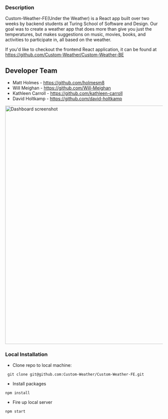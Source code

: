 ### Description 
Custom-Weather-FE(Under the Weather) is a React app built over two weeks by backend students at Turing School of Software and Design. Our goal was to create a weather app that does more than give you just the temperatures, but makes suggestions on music, movies, books, and activities to participate in, all based on the weather. 

If you'd like to checkout the frontend React application, it can be found at https://github.com/Custom-Weather/Custom-Weather-BE

## Developer Team
* Matt Holmes - https://github.com/holmesm8
* Will Meighan - https://github.com/Will-Meighan
* Kathleen Carroll - https://github.com/kathleen-carroll
* David Holtkamp - https://github.com/david-holtkamp

<img width="760" alt="Dashboard screenshot" src="https://user-images.githubusercontent.com/54868358/83806087-2d02e800-a66e-11ea-9df9-e1319b139784.png">

### Local Installation

* Clone repo to local machine: 
```
 git clone git@github.com:Custom-Weather/Custom-Weather-FE.git
```
* Install packages
``` 
npm install 
```
* Fire up local server
```
npm start
```
